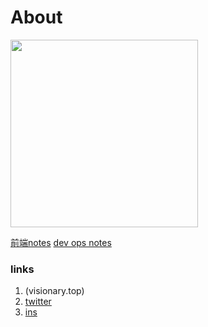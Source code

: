 # About
<img height="300px" src="https://blush.design/api/download?shareUri=Kn3B_DCIl7t3h6Vd&c=Skin_0%7Effdbb4&bg=d8b9c2&w=800&h=800&fm=png"/>

[前端notes](https://www.notion.so/visionary-/e2d21d812f904f5bb88dad9ab1d39ca3?v=9fa7ba7beaf6455eb1983c49e5b56bc9)
[dev ops notes](https://www.notion.so/visionary-/57bed1d156b24c1a8722abef61f83b6c?v=064c4c9f0f29482b867b4529835e7fa9)

### links
1. (visionary.top)
2. [twitter](https://twitter.com/visionary_mi)
3. [ins](https://www.instagram.com/mia_.min/)
